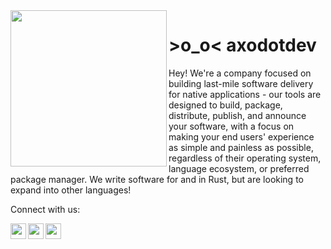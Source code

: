 <img align="left" width="250" src="https://axo.dev/balloons.svg">

# >o_o< axodotdev

Hey! We're a company focused on building last-mile software delivery for native applications - our tools are designed to build, package, distribute, publish, and announce your software, with a focus on making your end users' experience as simple and painless as possible, regardless of their operating system, language ecosystem, or preferred package manager. We write software for and in Rust, but are looking to expand into other languages!

Connect with us:

<a href="https://mastodon.social/@axodotdev"><img align="left" width="25" src="https://seeklogo.com/images/M/mastodon-logo-2779869C18-seeklogo.com.png" /></a>
<a href="https://twitter.com/axodotdev"><img align="left" width="25" src="https://upload.wikimedia.org/wikipedia/commons/thumb/a/a5/Twitter_bird_logo_black.svg/2048px-Twitter_bird_logo_black.svg.png"/></a>
<a href="https://discord.gg/bPPZeUgmXt"><img align="left" width="25" src="https://www.freeiconspng.com/uploads/discord-black-icon-1.png"/></a>
